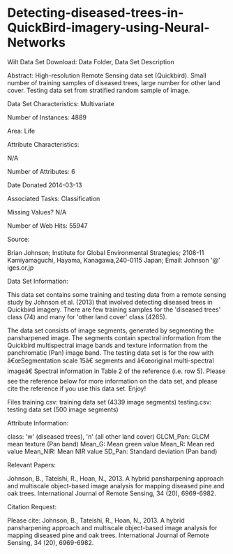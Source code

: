 # Detecting-diseased-trees-in-QuickBird-imagery-using-Neural-Networks

Wilt Data Set
Download: Data Folder, Data Set Description

Abstract: High-resolution Remote Sensing data set (Quickbird). Small number of training samples of diseased trees, large number for other land cover. Testing data set from stratified random sample of image.

Data Set Characteristics: Multivariate

Number of Instances: 4889

Area: Life

Attribute Characteristics:

N/A

Number of Attributes: 6

Date Donated 2014-03-13

Associated Tasks: Classification

Missing Values? N/A

Number of Web Hits: 55947


Source:

Brian Johnson;
Institute for Global Environmental Strategies;
2108-11 Kamiyamaguchi, Hayama, Kanagawa,240-0115 Japan;
Email: Johnson '@' iges.or.jp


Data Set Information:

This data set contains some training and testing data from a remote sensing study by Johnson et al. (2013) that involved detecting diseased trees in Quickbird imagery. There are few training samples for the 'diseased trees' class (74) and many for 'other land cover' class (4265).

The data set consists of image segments, generated by segmenting the pansharpened image. The segments contain spectral information from the Quickbird multispectral image bands and texture information from the panchromatic (Pan) image band. The testing data set is for the row with â€œSegmentation scale 15â€ segments and â€œoriginal multi-spectral imageâ€ Spectral information in Table 2 of the reference (i.e. row 5). Please see the reference below for more information on the data set, and please cite the reference if you use this data set. Enjoy!

Files
training.csv: training data set (4339 image segments)
testing.csv: testing data set (500 image segments)


Attribute Information:

class: 'w' (diseased trees), 'n' (all other land cover)
GLCM_Pan: GLCM mean texture (Pan band)
Mean_G: Mean green value
Mean_R: Mean red value
Mean_NIR: Mean NIR value
SD_Pan: Standard deviation (Pan band)


Relevant Papers:

Johnson, B., Tateishi, R., Hoan, N., 2013. A hybrid pansharpening approach and multiscale object-based image analysis for mapping diseased pine and oak trees. International Journal of Remote Sensing, 34 (20), 6969-6982.



Citation Request:

Please cite: Johnson, B., Tateishi, R., Hoan, N., 2013. A hybrid pansharpening approach and multiscale object-based image analysis for mapping diseased pine and oak trees. International Journal of Remote Sensing, 34 (20), 6969-6982.
